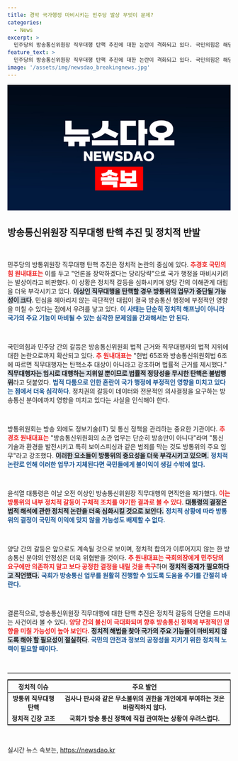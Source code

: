 ```yaml
---
title: 경악 국가행정 마비시키는 민주당 발상 무엇이 문제?
categories:
  - News
excerpt: >
  민주당의 방송통신위원장 직무대행 탄핵 추진에 대한 논란이 격화되고 있다. 국민의힘은 해당 시도를 공영방송 장악이라며 강력 반발, 법적 정당성을 의심하고 있다. 과연 이 사태의 진실은 무엇일까?
feature_text: >
  민주당의 방송통신위원장 직무대행 탄핵 추진에 대한 논란이 격화되고 있다. 국민의힘은 해당 시도를 공영방송 장악이라며 강력 반발, 법적 정당성을 의심하고 있다. 과연 이 사태의 진실은 무엇일까?
image: '/assets/img/newsdao_breakingnews.jpg'
---
```


<p><img src="/assets/img/newsdao_breakingnews.jpg" alt="implanttips 속보" /></p>

<h2 data-ke-size="size26">방송통신위원장 직무대행 탄핵 추진 및 정치적 반발</h2>

<p data-ke-size="size16">&nbsp;</p>

<p>민주당의 방통위원장 직무대행 탄핵 추진은 정치적 논란의 중심에 있다. <b><span style="color: #ee2323;">추경호 국민의힘 원내대표는</span></b> 이를 두고 "언론을 장악하겠다는 당리당략"으로 국가 행정을 마비시키려는 발상이라고 비판했다. 이 상황은 정치적 갈등을 심화시키며 양당 간의 이해관계 대립을 더욱 부각시키고 있다. <b><span style="background-color: #21538527;">이상인 직무대행을 탄핵할 경우 방통위의 업무가 중단될 가능성이 크다</span></b>. 민심을 헤아리지 않는 극단적인 대립이 결국 방송통신 행정에 부정적인 영향을 미칠 수 있다는 점에서 우려를 낳고 있다. <b><span style="color: #1a5490;">이 사태는 단순히 정치적 해프닝이 아니라 국가의 주요 기능이 마비될 수 있는 심각한 문제임을 간과해서는 안 된다.</span></b> </p>

<p data-ke-size="size16">&nbsp;</p>

<p>국민의힘과 민주당 간의 갈등은 방송통신위원회 법적 근거와 직무대행자의 법적 지위에 대한 논란으로까지 확산되고 있다. <b><span style="color: #ee2323;">추 원내대표는</span></b> "헌법 65조와 방송통신위원회법 6조에 따르면 직무대행자는 탄핵소추 대상이 아니라고 강조하며 법률적 근거를 제시했다." <b><span style="background-color: #21538527;">직무대행자는 임시로 대행하는 지위일 뿐이므로 법률적 정당성을 무시한 탄핵은 불법행위</span></b>라고 덧붙였다. <b><span style="color: #1a5490;">법적 다툼으로 인한 혼란이 국가 행정에 부정적인 영향을 미치고 있다는 점에서 더욱 심각하다</span></b>. 정치권의 갈등이 데이터와 전문적인 의사결정을 요구하는 방송통신 분야에까지 영향을 미치고 있다는 사실을 인식해야 한다.</p>

<p data-ke-size="size16">&nbsp;</p>

<p>방통위원회는 방송 외에도 정보기술(IT) 및 통신 정책을 관리하는 중요한 기관이다. <b><span style="color: #ee2323;">추경호 원내대표는</span></b> "방송통신위원회의 소관 업무는 단순히 방송만이 아니다"라며 "통신 기술과 환경을 발전시키고 특히 보이스피싱과 같은 범죄를 막는 것도 방통위의 주요 임무"라고 강조했다. <b><span style="background-color: #21538527;">이러한 요소들이 방통위의 중요성을 더욱 부각시키고 있으며.</span></b> <b><span style="color: #1a5490;">정치적 논란로 인해 이러한 업무가 지체된다면 국민들에게 불이익이 생길 수밖에 없다.</span></b></p>

<p data-ke-size="size16">&nbsp;</p>

<p>윤석열 대통령은 이날 오전 이상인 방송통신위원장 직무대행의 면직안을 재가했다. <b><span style="color: #ee2323;">이는 방통위의 내부 정치적 갈등이 구체적 조치를 야기한 결과로 볼 수 있다</span></b>. <b><span style="background-color: #21538527;">대통령의 결정은 법적 해석에 관한 정치적 논란을 더욱 심화시킬 것으로 보인다.</span></b> <b><span style="color: #1a5490;">정치적 상황에 따라 방통위의 결정이 국민적 이익에 맞지 않을 가능성도 배제할 수 없다.</span></b></p>

<p data-ke-size="size16">&nbsp;</p>

<p>양당 간의 갈등은 앞으로도 계속될 것으로 보이며, 정치적 합의가 이루어지지 않는 한 방송통신 분야의 안정성은 더욱 위협받을 것이다. <b><span style="color: #ee2323;">추 원내대표는 국회의장에게 민주당의 요구에만 의존하지 말고 보다 공정한 결정을 내릴 것을 촉구</span></b>하며 <b><span style="background-color: #21538527;">정치적 중재가 필요하다고 직언했다.</span></b> <b><span style="color: #1a5490;">국회가 방송통신 업무를 원활히 진행할 수 있도록 도움을 주기를 간절히 바란다.</span></b></p>

<p data-ke-size="size16">&nbsp;</p>

<p>결론적으로, 방송통신위원장 직무대행에 대한 탄핵 추진은 정치적 갈등의 단면을 드러내는 사건이라 볼 수 있다. <b><span style="color: #ee2323;">양당 간의 불신이 극대화되며 향후 방송통신 정책에 부정적인 영향을 미칠 가능성이 높아 보인다.</span></b>  <b><span style="background-color: #21538527;">정치적 해법을 찾아 국가의 주요 기능들이 마비되지 않도록 해야 할 필요성이 절실하다</span></b>. <b><span style="color: #1a5490;">국민의 안전과 정보의 공정성을 지키기 위한 정치적 노력이 필요할 때이다.</span></b></p>

<p data-ke-size="size16">&nbsp;</p>

<hr>

<table style="width: 100%; border: 1px solid black;">
  <thead>
    <tr>
      <th style="text-align: center;"><b>정치적 이슈</b></th>
      <th style="text-align: center;"><b>주요 발언</b></th>
    </tr>
  </thead>
  <tbody>
    <tr>
      <td style="text-align: center;"><b>방통위 직무대행 탄핵</b></td>
      <td style="text-align: center;"><b>검사나 판사와 같은 무소불위의 권한을 개인에게 부여하는 것은 바람직하지 않다.</b></td>
    </tr>
    <tr>
      <td style="text-align: center;"><b>정치적 긴장 고조</b></td>
      <td style="text-align: center;"><b>국회가 방송 통신 정책에 직접 관여하는 상황이 우려스럽다.</b></td>
    </tr>
  </tbody>
</table>

<p data-ke-size="size16">&nbsp;</p>
실시간 뉴스 속보는, <a href="https://newsdao.kr" rel="dofollow">https://newsdao.kr</a>


